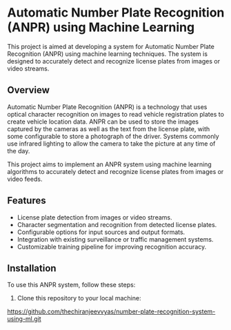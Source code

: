# Automatic Number Plate Recognition (ANPR) using Machine Learning

This project is aimed at developing a system for Automatic Number Plate Recognition (ANPR) using machine learning techniques. The system is designed to accurately detect and recognize license plates from images or video streams.

## Overview

Automatic Number Plate Recognition (ANPR) is a technology that uses optical character recognition on images to read vehicle registration plates to create vehicle location data. ANPR can be used to store the images captured by the cameras as well as the text from the license plate, with some configurable to store a photograph of the driver. Systems commonly use infrared lighting to allow the camera to take the picture at any time of the day.

This project aims to implement an ANPR system using machine learning algorithms to accurately detect and recognize license plates from images or video feeds.

## Features

- License plate detection from images or video streams.
- Character segmentation and recognition from detected license plates.
- Configurable options for input sources and output formats.
- Integration with existing surveillance or traffic management systems.
- Customizable training pipeline for improving recognition accuracy.

## Installation

To use this ANPR system, follow these steps:

1. Clone this repository to your local machine:

https://github.com/thechiranjeevvyas/number-plate-recognition-system-using-ml.git
